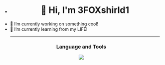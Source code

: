 - #  <div align="center"> 👋 Hi, I'm 3FOXshirld1 </dev>
- 👀 I’m currently working on something cool!
- 🌱 I’m currently learning from my LIFE!
   ***

### <div align="center"> Language and Tools </dev>
<p align="center">
  <a href="https://skillicons.dev">
    <img src="https://skillicons.dev/icons?i=py,cpp,vscode" />
  </a>
</p>
<!---
3FOXshield1/3FOXshield1 is a ✨ special ✨ repository because its `README.md` (this file) appears on your GitHub profile.
You can click the Preview link to take a look at your changes.
--->
